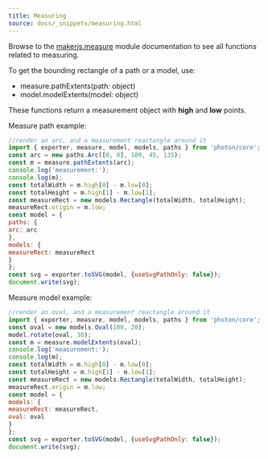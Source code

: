 ```yaml
---
title: Measuring
source: docs/_snippets/measuring.html
---
```


Browse to the [makerjs.measure](../api/modules/measure.md) module documentation to see all functions related to measuring.

To get the bounding rectangle of a path or a model, use:

* measure.pathExtents(path: object)
* model.modelExtents(model: object)

These functions return a measurement object with **high** and **low** points.

Measure path example:

```javascript
//render an arc, and a measurement reactangle around it
import { exporter, measure, model, models, paths } from 'photon/core';
const arc = new paths.Arc([0, 0], 100, 45, 135);
const m = measure.pathExtents(arc);
console.log('measurement:');
console.log(m);
const totalWidth = m.high[0] - m.low[0];
const totalHeight = m.high[1] - m.low[1];
const measureRect = new models.Rectangle(totalWidth, totalHeight);
measureRect.origin = m.low;
const model = {
paths: {
arc: arc
},
models: {
measureRect: measureRect
}
};
const svg = exporter.toSVG(model, {useSvgPathOnly: false});
document.write(svg);
```

Measure model example:

```javascript
//render an oval, and a measurement reactangle around it
import { exporter, measure, model, models, paths } from 'photon/core';
const oval = new models.Oval(100, 20);
model.rotate(oval, 30);
const m = measure.modelExtents(oval);
console.log('measurement:');
console.log(m);
const totalWidth = m.high[0] - m.low[0];
const totalHeight = m.high[1] - m.low[1];
const measureRect = new models.Rectangle(totalWidth, totalHeight);
measureRect.origin = m.low;
const model = {
models: {
measureRect: measureRect,
oval: oval
}
};
const svg = exporter.toSVG(model, {useSvgPathOnly: false});
document.write(svg);
```
